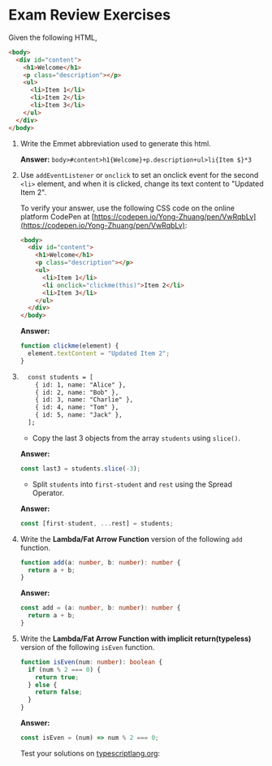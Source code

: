 # Exam Review Exercises

Given the following HTML,

```html
<body>
  <div id="content">
    <h1>Welcome</h1>
    <p class="description"></p>
    <ul>
      <li>Item 1</li>
      <li>Item 2</li>
      <li>Item 3</li>
    </ul>
  </div>
</body>
```

1. Write the Emmet abbreviation used to generate this html.

   **Answer:** `body>#content>h1{Welcome}+p.description+ul>li{Item $}*3`

2. Use `addEventListener` or `onclick` to set an onclick event for the second `<li>` element, and when it is clicked, change its text content to "Updated Item 2".

   To verify your answer, use the following CSS code on the online platform CodePen at [https://codepen.io/Yong-Zhuang/pen/VwRqbLv](https://codepen.io/Yong-Zhuang/pen/VwRqbLv):

   ```html
   <body>
     <div id="content">
       <h1>Welcome</h1>
       <p class="description"></p>
       <ul>
         <li>Item 1</li>
         <li onclick="clickme(this)">Item 2</li>
         <li>Item 3</li>
       </ul>
     </div>
   </body>
   ```

   **Answer:**

   ```javascript
   function clickme(element) {
     element.textContent = "Updated Item 2";
   }
   ```

3. ```HTML
     const students = [
       { id: 1, name: "Alice" },
       { id: 2, name: "Bob" },
       { id: 3, name: "Charlie" },
       { id: 4, name: "Tom" },
       { id: 5, name: "Jack" },
     ];
   ```

   - Copy the last 3 objects from the array `students` using `slice()`.

   **Answer:**

   ```javascript
   const last3 = students.slice(-3);
   ```

   - Split `students` into `first-student` and `rest` using the Spread Operator.

   **Answer:**

   ```javascript
   const [first-student, ...rest] = students;
   ```

4. Write the **Lambda/Fat Arrow Function** version of the following `add` function.

   ```typescript
   function add(a: number, b: number): number {
     return a + b;
   }
   ```

   **Answer:**

   ```typescript
   const add = (a: number, b: number): number {
     return a + b;
   }
   ```

5. Write the **Lambda/Fat Arrow Function with implicit return(typeless)** version of the following `isEven` function.

   ```typescript
   function isEven(num: number): boolean {
     if (num % 2 === 0) {
       return true;
     } else {
       return false;
     }
   }
   ```

   **Answer:**

   ```typescript
   const isEven = (num) => num % 2 === 0;
   ```

   Test your solutions on [typescriptlang.org](https://www.typescriptlang.org/play?#code/Q):
